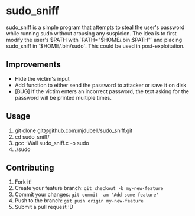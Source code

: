 # sudo_sniff
sudo_sniff is a simple program that attempts to steal the user's password while running sudo without arousing any suspicion. The idea is to first modify the user's $PATH with `PATH="$HOME/.bin:$PATH"` and placing sudo_sniff in `$HOME/.bin/sudo`. This could be used in post-exploitation.

## Improvements
* Hide the victim's input
* Add function to either send the password to attacker or save it on disk
* [BUG] If the victim enters an incorrect password, the text asking for the password will be printed multiple times.

## Usage
1. git clone git@github.com:mjdubell/sudo_sniff.git
2. cd sudo_sniff/
3. gcc -Wall sudo_sniff.c -o sudo
4. ./sudo

## Contributing
1. Fork it!
2. Create your feature branch: `git checkout -b my-new-feature`
3. Commit your changes: `git commit -am 'Add some feature'`
4. Push to the branch: `git push origin my-new-feature`
5. Submit a pull request :D